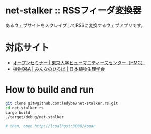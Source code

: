 # net-stalker :: RSSフィーダ変換器

あるウェブサイトをスクレイプしてRSSに変換するウェブアプリです。

# 対応サイト

- [オープンセミナー | 東京大学ヒューマニティーズセンター（HMC）](https://hmc.u-tokyo.ac.jp/ja/open-seminar/)
- [植物Q&A | みんなのひろば | 日本植物生理学会](https://jspp.org/hiroba/q_and_a/)

# How to build and run

```bash
git clone git@github.com:ledyba/net-stalker.rs.git
cd net-stalker.rs
cargo build
./target/debug/net-stalker

# then, open http://lcoalhost:3000/kouan
```
